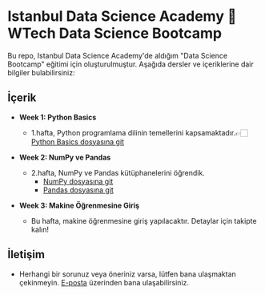 # Istanbul Data Science Academy 🤝 WTech Data Science Bootcamp

Bu repo, Istanbul Data Science Academy'de aldığım "Data Science Bootcamp" eğitimi için oluşturulmuştur. Aşağıda dersler ve içeriklerine dair bilgiler bulabilirsiniz:

## İçerik

- **Week 1: Python Basics**
  - 1.hafta, Python programlama dilinin temellerini kapsamaktadır.👉🏻 [Python Basics dosyasına git](./Week1/python_basics.py)

- **Week 2: NumPy ve Pandas**
  - 2.hafta, NumPy ve Pandas kütüphanelerini öğrendik.
    - [NumPy dosyasına git](./Week2/numpy.py)
    - [Pandas dosyasına git](./Week2/pandas.py)

- **Week 3: Makine Öğrenmesine Giriş**
  - Bu hafta, makine öğrenmesine giriş yapılacaktır. Detaylar için takipte kalın!


## İletişim

- Herhangi bir sorunuz veya öneriniz varsa, lütfen bana ulaşmaktan çekinmeyin. [E-posta](mailto:emelisacevikk@gmail.com) üzerinden bana ulaşabilirsiniz.
